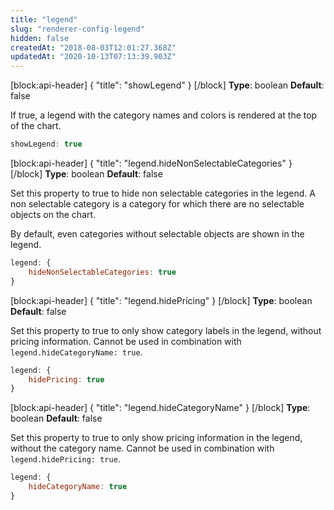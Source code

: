 ```yaml
---
title: "legend"
slug: "renderer-config-legend"
hidden: false
createdAt: "2018-08-03T12:01:27.368Z"
updatedAt: "2020-10-13T07:13:39.903Z"
---
```

[block:api-header]
{
  &quot;title&quot;: &quot;showLegend&quot;
}
[/block]
**Type**: boolean
**Default**: false

If true, a legend with the category names and colors is rendered at the top of the chart.

```javascript
showLegend: true
```
[block:api-header]
{
  &quot;title&quot;: &quot;legend.hideNonSelectableCategories&quot;
}
[/block]
**Type**: boolean
**Default**: false

Set this property to true to hide non selectable categories in the legend. A non selectable category is a category for which there are no selectable objects on the chart.
 
By default, even categories without selectable objects are shown in the legend.

```javascript
legend: {
    hideNonSelectableCategories: true
}
```


[block:api-header]
{
  &quot;title&quot;: &quot;legend.hidePricing&quot;
}
[/block]
**Type**: boolean
**Default**: false

Set this property to true to only show category labels in the legend, without pricing information. Cannot be used in combination with `legend.hideCategoryName: true`. 

```javascript
legend: {
    hidePricing: true
}
```
[block:api-header]
{
  &quot;title&quot;: &quot;legend.hideCategoryName&quot;
}
[/block]
**Type**: boolean
**Default**: false

Set this property to true to only show pricing information in the legend, without the category name. Cannot be used in combination with `legend.hidePricing: true`. 

```javascript
legend: {
    hideCategoryName: true
}
```
